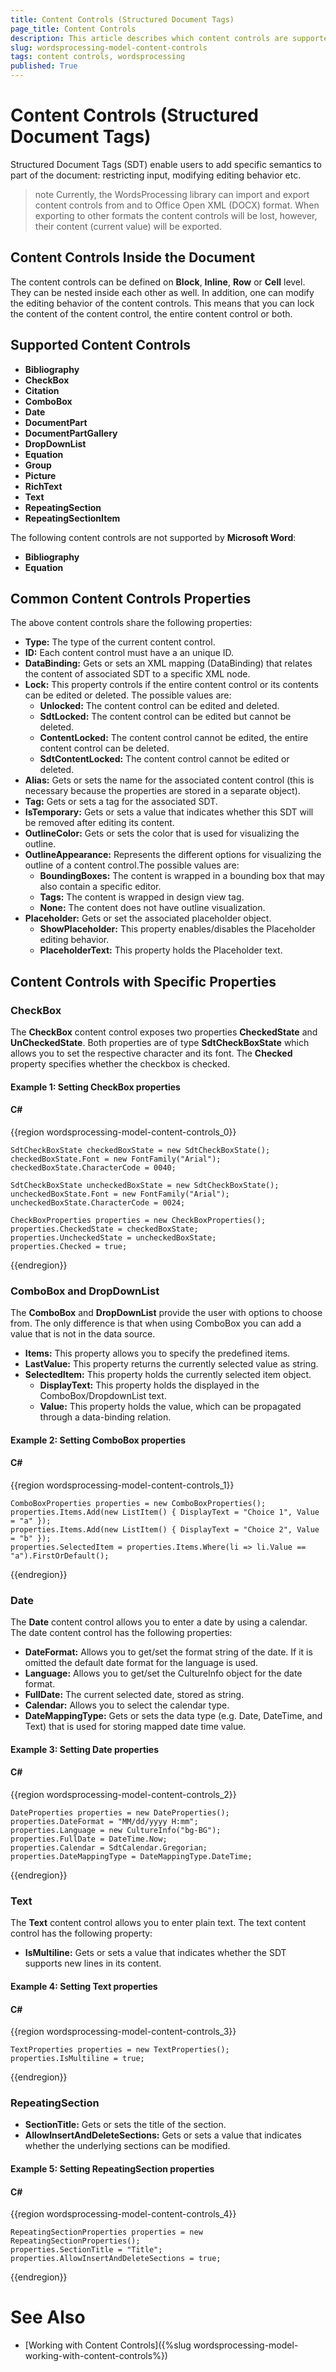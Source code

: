 ```yaml
---
title: Content Controls (Structured Document Tags) 
page_title: Content Controls
description: This article describes which content controls are supported in the WordsProcessing library
slug: wordsprocessing-model-content-controls
tags: content controls, wordsprocessing
published: True
---
```


# Content Controls (Structured Document Tags)

Structured Document Tags (SDT) enable users to add specific semantics to part of the document: restricting input, modifying editing behavior etc. 

>note Currently, the WordsProcessing library can import and export content controls from and to Office Open XML (DOCX) format. When exporting to other formats the content controls will be lost, however, their content (current value) will be exported.

## Content Controls Inside the Document

The content controls can be defined on __Block__, __Inline__, __Row__ or __Cell__ level. They can be nested inside each other as well. In addition, one can modify the editing behavior of the content controls. This means that you can lock the content of the content control, the entire content control or both.

## Supported Content Controls 

* __Bibliography__
* __CheckBox__
* __Citation__
* __ComboBox__
* __Date__
* __DocumentPart__
* __DocumentPartGallery__
* __DropDownList__ 
* __Equation__
* __Group__
* __Picture__
* __RichText__
* __Text__
* __RepeatingSection__
* __RepeatingSectionItem__

The following content controls are not supported by __Microsoft Word__:  
* __Bibliography__
* __Equation__

## Common Content Controls Properties

The above content controls share the following properties: 

* __Type:__ The type of the current content control. 
* __ID:__ Each content control must have a an unique ID.
* __DataBinding:__ Gets or sets an XML mapping (DataBinding) that relates the content of associated SDT to a specific XML node.
* __Lock:__ This property controls if the entire content control or its contents can be edited or deleted. The possible values are:
    - __Unlocked:__ The content control can be edited and deleted. 
    - __SdtLocked:__ The content control can be edited but cannot be deleted.
    - __ContentLocked:__ The content control cannot be edited, the entire content control can be deleted.
    - __SdtContentLocked:__ The content control cannot be edited or deleted. 
* __Alias:__ Gets or sets the name for the associated content control (this is necessary because the properties are stored in a separate object).
* __Tag:__ Gets or sets a tag for the associated SDT.
* __IsTemporary:__ Gets or sets a value that indicates whether this SDT will be removed after editing its content.
* __OutlineColor:__ Gets or sets the color that is used for visualizing the outline.
* __OutlineAppearance:__ Represents the different options for visualizing the outline of a content control.The possible values are:
    - __BoundingBoxes:__ The content is wrapped in a bounding box that may also contain a specific editor.
    - __Tags:__ The content is wrapped in design view tag.
    - __None:__ The content does not have outline visualization.
* __Placeholder:__ Gets or set the associated placeholder object.
    - __ShowPlaceholder:__ This property enables/disables the Placeholder editing behavior.
    - __PlaceholderText:__ This property holds the Placeholder text.

## Content Controls with Specific Properties

### CheckBox

The __CheckBox__ content control exposes two properties __CheckedState__ and __UnCheckedState__. Both properties are of type __SdtCheckBoxState__ which allows you to set the respective character and its font. The __Checked__ property specifies whether the checkbox is checked.

#### Example 1: Setting CheckBox properties

#### __C#__

{{region wordsprocessing-model-content-controls_0}}

    SdtCheckBoxState checkedBoxState = new SdtCheckBoxState();
    checkedBoxState.Font = new FontFamily("Arial");
    checkedBoxState.CharacterCode = 0040;

    SdtCheckBoxState uncheckedBoxState = new SdtCheckBoxState();
    uncheckedBoxState.Font = new FontFamily("Arial");
    uncheckedBoxState.CharacterCode = 0024;

    CheckBoxProperties properties = new CheckBoxProperties();
    properties.CheckedState = checkedBoxState;
    properties.UncheckedState = uncheckedBoxState;
    properties.Checked = true;
{{endregion}}

### ComboBox and DropDownList

The __ComboBox__ and __DropDownList__ provide the user with options to choose from. The only difference is that when using ComboBox you can add a value that is not in the data source.
* __Items:__ This property allows you to specify the predefined items. 
* __LastValue:__ This property returns the currently selected value as string. 
* __SelectedItem:__ This property holds the currently selected item object.
    - __DisplayText:__ This property holds the displayed in the ComboBox/DropdownList text.
    - __Value:__ This property holds the value, which can be propagated through a data-binding relation.

#### Example 2: Setting ComboBox properties

#### __C#__

{{region wordsprocessing-model-content-controls_1}}

    ComboBoxProperties properties = new ComboBoxProperties();
    properties.Items.Add(new ListItem() { DisplayText = "Choice 1", Value = "a" });
    properties.Items.Add(new ListItem() { DisplayText = "Choice 2", Value = "b" });
    properties.SelectedItem = properties.Items.Where(li => li.Value == "a").FirstOrDefault();

{{endregion}}

### Date

The __Date__ content control allows you to enter a date by using a calendar. The date content control has the following properties:
* __DateFormat:__ Allows you to get/set the format string of the date. If it is omitted the default date format for the language is used.
* __Language:__ Allows you to get/set the CultureInfo object for the date format.
* __FullDate:__ The current selected date, stored as string.
* __Calendar:__ Allows you to select the calendar type.
* __DateMappingType:__ Gets or sets the data type (e.g. Date, DateTime, and Text) that is used for storing mapped date time value. 

#### Example 3: Setting Date properties

#### __C#__

{{region wordsprocessing-model-content-controls_2}}

    DateProperties properties = new DateProperties();
    properties.DateFormat = "MM/dd/yyyy H:mm";
    properties.Language = new CultureInfo("bg-BG");
    properties.FullDate = DateTime.Now;
    properties.Calendar = SdtCalendar.Gregorian;
    properties.DateMappingType = DateMappingType.DateTime;
{{endregion}}

### Text

The __Text__ content control allows you to enter plain text. The text content control has the following property:
* __IsMultiline:__ Gets or sets a value that indicates whether the SDT supports new lines in its content.

#### Example 4: Setting Text properties

#### __C#__

{{region wordsprocessing-model-content-controls_3}}

    TextProperties properties = new TextProperties();
    properties.IsMultiline = true;
{{endregion}}

### RepeatingSection

* __SectionTitle:__ Gets or sets the title of the section.
* __AllowInsertAndDeleteSections:__ Gets or sets a value that indicates whether the underlying sections can be modified.

#### Example 5: Setting RepeatingSection properties

#### __C#__

{{region wordsprocessing-model-content-controls_4}}

    RepeatingSectionProperties properties = new RepeatingSectionProperties();
    properties.SectionTitle = "Title";
    properties.AllowInsertAndDeleteSections = true;
{{endregion}}

# See Also
 
* [Working with Content Controls]({%slug wordsprocessing-model-working-with-content-controls%})


